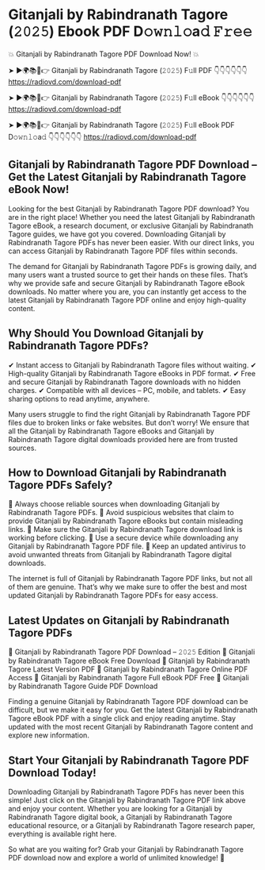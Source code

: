 # Gitanjali by Rabindranath Tagore (𝟸𝟶𝟸𝟻) Ebook PDF D𝚘𝚠𝚗𝚕𝚘a𝚍 𝙵𝚛𝚎𝚎

💥 Gitanjali by Rabindranath Tagore PDF Download Now! 💥

➤ ►🌍📚📱👉 Gitanjali by Rabindranath Tagore (𝟸𝟶𝟸𝟻) F𝚞ll PDF 👇👇👇👇👇👇
https://radiovd.com/download-pdf

➤ ►🌍📚📱👉 Gitanjali by Rabindranath Tagore (𝟸𝟶𝟸𝟻) F𝚞ll eBook 👇👇👇👇👇👇
https://radiovd.com/download-pdf

➤ ►🌍📚📱👉 Gitanjali by Rabindranath Tagore (𝟸𝟶𝟸𝟻) F𝚞ll eBook PDF D𝚘𝚠𝚗𝚕𝚘a𝚍 👇👇👇👇👇👇
https://radiovd.com/download-pdf

## Gitanjali by Rabindranath Tagore PDF Download – Get the Latest Gitanjali by Rabindranath Tagore eBook Now!

Looking for the best Gitanjali by Rabindranath Tagore PDF download? You are in the right place! Whether you need the latest Gitanjali by Rabindranath Tagore eBook, a research document, or exclusive Gitanjali by Rabindranath Tagore guides, we have got you covered. Downloading Gitanjali by Rabindranath Tagore PDFs has never been easier. With our direct links, you can access Gitanjali by Rabindranath Tagore PDF files within seconds.

The demand for Gitanjali by Rabindranath Tagore PDFs is growing daily, and many users want a trusted source to get their hands on these files. That’s why we provide safe and secure Gitanjali by Rabindranath Tagore eBook downloads. No matter where you are, you can instantly get access to the latest Gitanjali by Rabindranath Tagore PDF online and enjoy high-quality content.

## Why Should You Download Gitanjali by Rabindranath Tagore PDFs?

✔ Instant access to Gitanjali by Rabindranath Tagore files without waiting.
✔ High-quality Gitanjali by Rabindranath Tagore eBooks in PDF format.
✔ Free and secure Gitanjali by Rabindranath Tagore downloads with no hidden charges.
✔ Compatible with all devices – PC, mobile, and tablets.
✔ Easy sharing options to read anytime, anywhere.

Many users struggle to find the right Gitanjali by Rabindranath Tagore PDF files due to broken links or fake websites. But don’t worry! We ensure that all the Gitanjali by Rabindranath Tagore eBooks and Gitanjali by Rabindranath Tagore digital downloads provided here are from trusted sources.

## How to Download Gitanjali by Rabindranath Tagore PDFs Safely?

📌 Always choose reliable sources when downloading Gitanjali by Rabindranath Tagore PDFs.
📌 Avoid suspicious websites that claim to provide Gitanjali by Rabindranath Tagore eBooks but contain misleading links.
📌 Make sure the Gitanjali by Rabindranath Tagore download link is working before clicking.
📌 Use a secure device while downloading any Gitanjali by Rabindranath Tagore PDF file.
📌 Keep an updated antivirus to avoid unwanted threats from Gitanjali by Rabindranath Tagore digital downloads.

The internet is full of Gitanjali by Rabindranath Tagore PDF links, but not all of them are genuine. That’s why we make sure to offer the best and most updated Gitanjali by Rabindranath Tagore PDFs for easy access.

## Latest Updates on Gitanjali by Rabindranath Tagore PDFs

🔹 Gitanjali by Rabindranath Tagore PDF Download – 𝟸𝟶𝟸𝟻 Edition
🔹 Gitanjali by Rabindranath Tagore eBook Free Download
🔹 Gitanjali by Rabindranath Tagore Latest Version PDF
🔹 Gitanjali by Rabindranath Tagore Online PDF Access
🔹 Gitanjali by Rabindranath Tagore Full eBook PDF Free
🔹 Gitanjali by Rabindranath Tagore Guide PDF Download

Finding a genuine Gitanjali by Rabindranath Tagore PDF download can be difficult, but we make it easy for you. Get the latest Gitanjali by Rabindranath Tagore eBook PDF with a single click and enjoy reading anytime. Stay updated with the most recent Gitanjali by Rabindranath Tagore content and explore new information.

## Start Your Gitanjali by Rabindranath Tagore PDF Download Today!

Downloading Gitanjali by Rabindranath Tagore PDFs has never been this simple! Just click on the Gitanjali by Rabindranath Tagore PDF link above and enjoy your content. Whether you are looking for a Gitanjali by Rabindranath Tagore digital book, a Gitanjali by Rabindranath Tagore educational resource, or a Gitanjali by Rabindranath Tagore research paper, everything is available right here.

So what are you waiting for? Grab your Gitanjali by Rabindranath Tagore PDF download now and explore a world of unlimited knowledge! 🚀